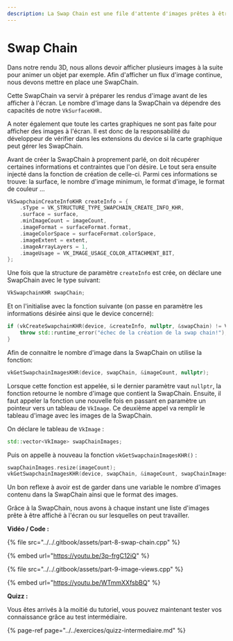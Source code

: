 ```yaml
---
description: La Swap Chain est une file d'attente d'images prêtes à être affichées.
---
```


# Swap Chain

Dans notre rendu 3D, nous allons devoir afficher plusieurs images à la suite pour animer un objet par exemple. Afin d'afficher un flux d'image continue, nous devons mettre en place une SwapChain. 

Cette SwapChain va servir à préparer les rendus d'image avant de les afficher à l'écran. Le nombre d'image dans la SwapChain va dépendre des capacités de notre `VkSurfaceKHR.`

A noter également que toute les cartes graphiques ne sont pas faite pour afficher des images à l'écran. Il est donc de la responsabilité du développeur de vérifier dans les extensions du device si la carte graphique peut gérer les SwapChain.

Avant de créer la SwapChain à proprement parlé, on doit récupérer certaines informations et contraintes que l'on désire. Le tout sera ensuite injecté dans la fonction de création de celle-ci. Parmi ces informations se trouve: la surface,  le nombre d'image minimum, le format d'image, le format de couleur …

```cpp
VkSwapchainCreateInfoKHR createInfo = {
    .sType = VK_STRUCTURE_TYPE_SWAPCHAIN_CREATE_INFO_KHR,
    .surface = surface,
    .minImageCount = imageCount,
    .imageFormat = surfaceFormat.format,
    .imageColorSpace = surfaceFormat.colorSpace,
    .imageExtent = extent,
    .imageArrayLayers = 1,
    .imageUsage = VK_IMAGE_USAGE_COLOR_ATTACHMENT_BIT,
};
```

Une fois que la structure de paramètre `createInfo` est crée, on déclare une SwapChain avec le type suivant:

```cpp
VkSwapchainKHR swapChain; 
```

Et on l'initialise avec la fonction suivante \(on passe en paramètre les informations désirée ainsi que le device concerné\):

```cpp
if (vkCreateSwapchainKHR(device, &createInfo, nullptr, &swapChain) != VK_SUCCESS) {
    throw std::runtime_error("échec de la création de la swap chain!");
}
```

Afin de connaitre le nombre d'image dans la SwapChain on utilise la fonction:

```cpp
vkGetSwapchainImagesKHR(device, swapChain, &imageCount, nullptr);
```

Lorsque cette fonction est appelée, si le dernier paramètre vaut `nullptr`, la fonction retourne le nombre d'image que contient la SwapChain. Ensuite, il faut appeler la fonction une nouvelle fois en passant en paramètre un pointeur vers un tableau de `VkImage`. Ce deuxième appel va remplir le tableau d'image avec les images de la SwapChain.

On déclare le tableau de `VkImage` :

```cpp
std::vector<VkImage> swapChainImages;
```

Puis on appelle à nouveau la fonction `vkGetSwapchainImagesKHR()` :

```cpp
swapChainImages.resize(imageCount);
vkGetSwapchainImagesKHR(device, swapChain, &imageCount, swapChainImages.data());
```

Un bon reflexe à avoir est de garder dans une variable le nombre d'images contenu dans la SwapChain ainsi que le format des images.

Grâce à la SwapChain, nous avons à chaque instant une liste d'images prête à être affiché à l'écran ou sur lesquelles on peut travailler.

**Vidéo / Code :**

{% file src="../../.gitbook/assets/part-8-swap-chain.cpp" %}

{% embed url="https://youtu.be/3p-frgC12iQ" %}

{% file src="../../.gitbook/assets/part-9-image-views.cpp" %}

{% embed url="https://youtu.be/WTmmXXfsbBQ" %}

**Quizz :**

Vous êtes arrivés à la moitié du tutoriel, vous pouvez maintenant tester vos connaissance grâce au test intermédiaire.

{% page-ref page="../../exercices/quizz-intermediaire.md" %}



